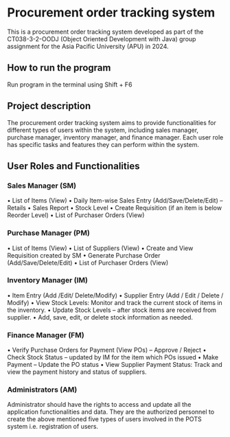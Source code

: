 # Procurement order tracking system
This is a procurement order tracking system developed as part of the CT038-3-2-OODJ (Object Oriented Development with Java) group assignment for the Asia Pacific University (APU) in 2024.

## How to run the program
Run program in the terminal using Shift + F6

## Project description
The procurement order tracking system aims to provide functionalities for different types of users within the system, including sales manager, purchase manager, inventory manager, and finance manager. Each user role has specific tasks and features they can perform within the system.

## User Roles and Functionalities
### Sales Manager (SM)
• List of Items (View)
• Daily Item-wise Sales Entry (Add/Save/Delete/Edit) – Retails
• Sales Report
• Stock Level
• Create Requisition (if an item is below Reorder Level)
• List of Purchaser Orders (View)
### Purchase Manager (PM)
• List of Items (View)
• List of Suppliers (View)
• Create and View Requisition created by SM
• Generate Purchase Order (Add/Save/Delete/Edit)
• List of Purchaser Orders (View)
### Inventory Manager (IM)
• Item Entry (Add /Edit/ Delete/Modify)
• Supplier Entry (Add / Edit / Delete / Modify)
• View Stock Levels: Monitor and track the current stock of items in the inventory.
• Update Stock Levels – after stock items are received from supplier.
• Add, save, edit, or delete stock information as needed.
### Finance Manager (FM)
• Verify Purchase Orders for Payment (View POs) – Approve / Reject
• Check Stock Status – updated by IM for the item which POs issued
• Make Payment – Update the PO status
• View Supplier Payment Status: Track and view the payment history and status of suppliers.
### Administrators (AM)
Administrator should have the rights to access and update all the application functionalities and data. They are the authorized personnel to create the above mentioned five types of users involved in the POTS system i.e. registration of users.
